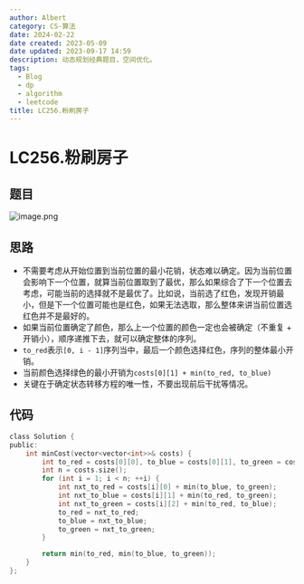 ```yaml
---
author: Albert
category: CS-算法
date: 2024-02-22
date created: 2023-05-09
date updated: 2023-09-17 14:59
description: 动态规划经典题目，空间优化。
tags:
  - Blog
  - dp
  - algorithm
  - leetcode
title: LC256.粉刷房子
---
```


# LC256.粉刷房子

## 题目

![image.png](http://img-blog-01.oss-cn-shanghai.aliyuncs.com/img/2022-11-27-192933.png)

## 思路

- 不需要考虑从开始位置到当前位置的最小花销，状态难以确定。因为当前位置会影响下一个位置，就算当前位置取到了最优，那么如果综合了下一个位置去考虑，可能当前的选择就不是最优了。比如说，当前选了红色，发现开销最小，但是下一个位置可能也是红色，如果无法选取，那么整体来讲当前位置选红色并不是最好的。
- 如果当前位置确定了颜色，那么上一个位置的颜色一定也会被确定（不重复 + 开销小），顺序递推下去，就可以确定整体的序列。
- `to_red`表示`[0, i - 1]`序列当中，最后一个颜色选择红色，序列的整体最小开销。
- 当前颜色选择绿色的最小开销为`costs[0][1] + min(to_red, to_blue)`
- 关键在于确定状态转移方程的唯一性，不要出现前后干扰等情况。

## 代码

```c
class Solution {
public:
    int minCost(vector<vector<int>>& costs) {
        int to_red = costs[0][0], to_blue = costs[0][1], to_green = costs[0][2];
        int n = costs.size();
        for (int i = 1; i < n; ++i) {
            int nxt_to_red = costs[i][0] + min(to_blue, to_green);
            int nxt_to_blue = costs[i][1] + min(to_red, to_green);
            int nxt_to_green = costs[i][2] + min(to_red, to_blue);
            to_red = nxt_to_red;
            to_blue = nxt_to_blue;
            to_green = nxt_to_green;
        }

        return min(to_red, min(to_blue, to_green));
    }
};
```
